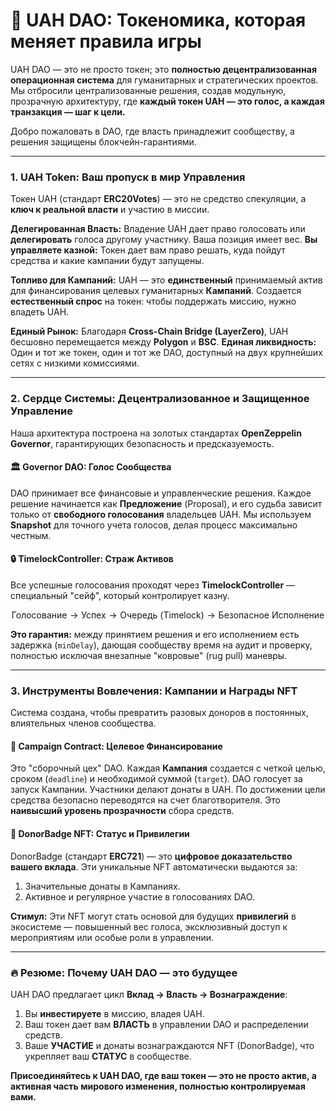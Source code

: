 # 💎 UAH DAO: Токеномика, которая меняет правила игры

UAH DAO — это не просто токен; это **полностью децентрализованная операционная система** для гуманитарных и стратегических проектов. Мы отбросили централизованные решения, создав модульную, прозрачную архитектуру, где **каждый токен UAH — это голос, а каждая транзакция — шаг к цели.**

Добро пожаловать в DAO, где власть принадлежит сообществу, а решения защищены блокчейн-гарантиями.

---

### 1. UAH Token: Ваш пропуск в мир Управления

Токен UAH (стандарт **ERC20Votes**) — это не средство спекуляции, а **ключ к реальной власти** и участию в миссии.

**Делегированная Власть:** Владение UAH дает право голосовать или **делегировать** голоса другому участнику. Ваша позиция имеет вес. **Вы управляете казной:** Токен дает вам право решать, куда пойдут средства и какие кампании будут запущены.

**Топливо для Кампаний:** UAH — это **единственный** принимаемый актив для финансирования целевых гуманитарных **Кампаний**. Создается **естественный спрос** на токен: чтобы поддержать миссию, нужно владеть UAH.

**Единый Рынок:** Благодаря **Cross-Chain Bridge (LayerZero)**, UAH бесшовно перемещается между **Polygon** и **BSC**. **Единая ликвидность:** Один и тот же токен, один и тот же DAO, доступный на двух крупнейших сетях с низкими комиссиями.

---

### 2. Сердце Системы: Децентрализованное и Защищенное Управление

Наша архитектура построена на золотых стандартах **OpenZeppelin Governor**, гарантирующих безопасность и предсказуемость.

#### 🏛 Governor DAO: Голос Сообщества
DAO принимает все финансовые и управленческие решения. Каждое решение начинается как **Предложение** (Proposal), и его судьба зависит только от **свободного голосования** владельцев UAH. Мы используем **Snapshot** для точного учета голосов, делая процесс максимально честным.

#### 🔒 TimelockController: Страж Активов
Все успешные голосования проходят через **TimelockController** — специальный "сейф", который контролирует казну.

$$\text{Голосование} \rightarrow \text{Успех} \rightarrow \text{Очередь (Timelock)} \rightarrow \text{Безопасное Исполнение}$$

**Это гарантия:** между принятием решения и его исполнением есть задержка (`minDelay`), дающая сообществу время на аудит и проверку, полностью исключая внезапные "ковровые" (rug pull) маневры.

---

### 3. Инструменты Вовлечения: Кампании и Награды NFT

Система создана, чтобы превратить разовых доноров в постоянных, влиятельных членов сообщества.

#### 🎯 Campaign Contract: Целевое Финансирование
Это "сборочный цех" DAO. Каждая **Кампания** создается с четкой целью, сроком (`deadline`) и необходимой суммой (`target`). DAO голосует за запуск Кампании. Участники делают донаты в UAH. По достижении цели средства безопасно переводятся на счет благотворителя. Это **наивысший уровень прозрачности** сбора средств.

#### 🏅 DonorBadge NFT: Статус и Привилегии
DonorBadge (стандарт **ERC721**) — это **цифровое доказательство вашего вклада**. Эти уникальные NFT автоматически выдаются за:
1.  Значительные донаты в Кампаниях.
2.  Активное и регулярное участие в голосованиях DAO.

**Стимул:** Эти NFT могут стать основой для будущих **привилегий** в экосистеме — повышенный вес голоса, эксклюзивный доступ к мероприятиям или особые роли в управлении.

---

### 🔥 Резюме: Почему UAH DAO — это будущее

UAH DAO предлагает цикл **Вклад $\rightarrow$ Власть $\rightarrow$ Вознаграждение**:

1.  Вы **инвестируете** в миссию, владея UAH.
2.  Ваш токен дает вам **ВЛАСТЬ** в управлении DAO и распределении средств.
3.  Ваше **УЧАСТИЕ** и донаты вознаграждаются NFT (DonorBadge), что укрепляет ваш **СТАТУС** в сообществе.

**Присоединяйтесь к UAH DAO, где ваш токен — это не просто актив, а активная часть мирового изменения, полностью контролируемая вами.**